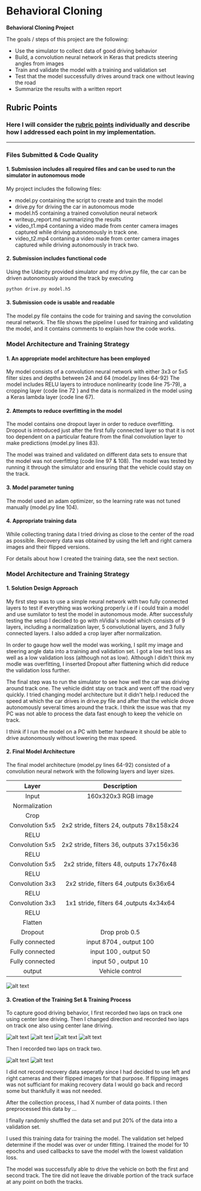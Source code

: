 # **Behavioral Cloning** 

**Behavioral Cloning Project**

The goals / steps of this project are the following:
* Use the simulator to collect data of good driving behavior
* Build, a convolution neural network in Keras that predicts steering angles from images
* Train and validate the model with a training and validation set
* Test that the model successfully drives around track one without leaving the road
* Summarize the results with a written report


[//]: # (Image References)

[image1]: ./examples/placeholder.png "Model Visualization"
[image2]: ./examples/placeholder.png "Grayscaling"
[image3]: ./examples/placeholder_small.png "Recovery Image"
[image4]: ./examples/placeholder_small.png "Recovery Image"
[image5]: ./examples/placeholder_small.png "Recovery Image"
[image6]: ./examples/placeholder_small.png "Normal Image"
[image7]: ./examples/placeholder_small.png "Flipped Image"

## Rubric Points
### Here I will consider the [rubric points](https://review.udacity.com/#!/rubrics/432/view) individually and describe how I addressed each point in my implementation.  

---
### Files Submitted & Code Quality

#### 1. Submission includes all required files and can be used to run the simulator in autonomous mode

My project includes the following files:
* model.py containing the script to create and train the model
* drive.py for driving the car in autonomous mode
* model.h5 containing a trained convolution neural network
* writeup_report.md summarizing the results
* video_t1.mp4 contaning a video made from center camera images captured while driving autonomously in track one.
* video_t2.mp4 contaning a video made from center camera images captured while driving autonomously in track two. 


#### 2. Submission includes functional code
Using the Udacity provided simulator and my drive.py file, the car can be driven autonomously around the track by executing 
```sh
python drive.py model.h5
```

#### 3. Submission code is usable and readable

The model.py file contains the code for training and saving the convolution neural network. The file shows the pipeline I used for training and validating the model, and it contains comments to explain how the code works.

### Model Architecture and Training Strategy

#### 1. An appropriate model architecture has been employed

My model consists of a convolution neural network with either 3x3 or 5x5 filter sizes and depths between 24 and 64 (model.py lines 64-92) 
The model includes RELU layers to introduce nonlinearity (code line 75-79), a cropping layer (code line 72 ) and the data is normalized in the model using a Keras lambda layer (code line 67). 

#### 2. Attempts to reduce overfitting in the model

The model contains one dropout layer in order to reduce overfitting. Dropout is introduced just after the first fully connected layer so that it is not too dependent on a particular feature from the final convolution layer to make predictions (model.py lines 83). 

The model was trained and validated on different data sets to ensure that the model was not overfitting (code line 97 & 108). The model was tested by running it through the simulator and ensuring that the vehicle could stay on the track.

#### 3. Model parameter tuning

The model used an adam optimizer, so the learning rate was not tuned manually (model.py line 104).

#### 4. Appropriate training data

While collecting traning data I tried driving as close to the center of the road as possible. Recovery data was obtained by using the left and right camera images and their flipped versions.  

For details about how I created the training data, see the next section. 

### Model Architecture and Training Strategy

#### 1. Solution Design Approach

My first step was to use a simple neural network with two fully connected layers to test if everything was working properly i.e if i could train a model and use sumilator to test the model in autonomous mode. After successfuly testing the setup I decided to go with nVidia's model which consists of 9 layers, including a normalization layer, 5 convolutional layers, and 3 fully connected layers.
I also added a crop layer after normalization.

In order to gauge how well the model was working, I split my image and steering angle data into a training and validation set. I got a low test loss as well as a low validation loss (although not as low). Although I didn't think my modle was overfitting, I inserted Dropout after flattening which did reduce the validation loss further.    

The final step was to run the simulator to see how well the car was driving around track one. The vehicle didnt stay on track and went off the road very quickly. I tried changing model architecture but it didn't help.I reduced the speed at which the car drives in drive.py file and after that the vehicle drove autonomously several times around the track. I think the issue was that my PC was not able to process the data fast enough to keep the vehicle on track. 

I think if I run the model on a PC with better hardware it should be able to drive autonomously without lowering the max speed.

#### 2. Final Model Architecture

The final model architecture (model.py lines 64-92) consisted of a convolution neural network with the following layers and layer sizes.

| Layer         		|     Description	        					| 
|:---------------------:|:---------------------------------------------:| 
| Input         		| 160x320x3 RGB image 							|
| Normalization         		|  							|
| Crop     		|  							|
| Convolution 5x5     	| 2x2 stride, filters 24, outputs 78x158x24 	|
| RELU					|												|
| Convolution 5x5     	| 2x2 stride, filters 36, outputs 37x156x36 	|
| RELU					|												|
| Convolution 5x5     	| 2x2 stride, filters 48, outputs 17x76x48 	|
| RELU					|												|
| Convolution 3x3     	| 2x2 stride, filters 64 ,outputs 6x36x64 	|
| RELU					|												|
| Convolution 3x3     	| 1x1 stride, filters 64 ,outputs 4x34x64 	|
| RELU					|												|
|Flatten|           									|
| Dropout		|       Drop prob 0.5 								|
| Fully connected 				| input 8704 , output 100       									|
| Fully connected 				| input 100 , output 50       									|
| Fully connected 				| input 50 , output 10       									|
| output|Vehicle control  |


![alt text][image1]

#### 3. Creation of the Training Set & Training Process

To capture good driving behavior, I first recorded two laps on track one using center lane driving. Then I changed direction and recorded two laps on track one also using center lane driving. 

![alt text][image2]
![alt text][image3]
![alt text][image4]
![alt text][image5]

Then I recorded two laps on track two.


![alt text][image6]
![alt text][image7]

I did not record recovery data seperatly since I had decided to use left and right cameras and their flipped images for that purpose. If flipping images was not sufficiant for making recovery data I would go back and record some but thankfully it was not needed.

After the collection process, I had X number of data points. I then preprocessed this data by ...


I finally randomly shuffled the data set and put 20% of the data into a validation set. 

I used this training data for training the model. The validation set helped determine if the model was over or under fitting. I trained the model for 10 epochs and used callbacks to save the model with the lowest validation loss.

The model was successfully able to drive the vehicle on both the first and second track. The tire did not leave the drivable portion of the track surface at any point on both the tracks.
